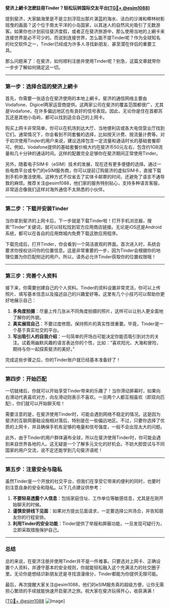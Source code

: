 **斐济上網卡怎麽註冊Tinder？轻松玩转国际交友平台[[TG💪+ @esim1088](https://t.me/s/esim1088)]**

提到斐济，大家脑海里是不是立刻浮现出那片湛蓝的海水、洁白的沙滩和椰林树影摇曳的画面？这个位于南太平洋的小岛国家，以其迷人的自然风光吸引了无数游客。如果你也计划前往斐济度假，或者正在斐济旅游中，那么使用当地的上網卡来连接世界是必不可少的。而说到连接世界，怎么能不提Tinder呢？作为全球知名的社交软件之一，Tinder已经成为许多人寻找新朋友、甚至潜在伴侣的重要工具。

那么问题来了：在斐济，如何顺利注册并使用Tinder呢？别急，这篇文章就带你一步步了解如何搞定这一切。

---

### **第一步：选择合适的斐济上網卡**
首先，你需要一张适合在斐济使用的本地上網卡。斐济的通信网络主要由Vodafone、Digicel两家运营商提供。这两家公司在斐济的覆盖范围都很广，尤其是Vodafone，在许多偏远地区也有良好的信号表现。因此，无论你是住在首都苏瓦还是其他小岛屿，都可以找到适合自己的上网卡。

购买上网卡非常简单，你可以在机场到达大厅、当地便利店或各大电信营业厅找到它们。通常情况下，你会看到不同套餐的选择，比如按天计费、按流量计费等。对于初次使用Tinder的用户来说，建议选择包含一定流量和通话时长的基础套餐即可。例如，Vodafone提供的基础套餐价格大约在斐济币50元左右，包含约1GB流量和几十分钟的通话时间。这样的配置完全足够你在斐济期间正常使用Tinder。

另外，随着电子SIM卡（eSIM）技术的发展，现在还有更多便捷的选择。通过一些电商平台或专门的eSIM服务商，你可以提前订购斐济的虚拟SIM卡，直接下载到手机中激活使用。这种方式不仅省去了实体卡邮寄的时间，还避免了语言不通导致的麻烦。推荐关注@esim1088，他们家的服务特别贴心，支持多种语言客服，非常适合像我们这样对海外通信不太熟悉的小伙伴。

---

### **第二步：下载并安装Tinder**
当你拿到斐济的上网卡后，下一步就是下载Tinder啦！打开手机浏览器，搜索“Tinder”关键词，就可以轻松找到官方应用商店链接。无论是iOS还是Android系统，都可以在各自的应用商城内免费下载这款应用程序。

下载完成后，打开Tinder，你会看到一个简洁直观的界面。首次进入时，系统会要求你授权访问你的位置信息。这是非常重要的一步，因为Tinder会根据你的地理位置为你匹配附近的用户。所以，请务必允许Tinder获取你的位置权限哦！

---

### **第三步：完善个人资料**
接下来，你需要创建自己的个人资料。Tinder的资料设置非常灵活，你可以上传照片、填写基本信息以及描述自己的兴趣爱好等。这里有几个小技巧可以帮助你更好地展示自己：

1. **多角度拍摄**：尽量上传几张从不同角度拍摄的照片，这样可以让别人更全面地了解你的外貌。
2. **真实展现自己**：不要过度修图，保持照片的真实性很重要。毕竟，Tinder是一个基于真实社交的平台。
3. **写出吸引人的自我介绍**：一句简单的开场白可能决定你能否吸引到对方的关注。试着用幽默风趣的语言表达你的个性，比如：“喜欢阳光、大海和冒险，期待与你一起探索斐济的美好。”

完成这些步骤之后，你的Tinder账户就已经基本准备好了！

---

### **第四步：开始匹配**
一切就绪后，你就可以开始享受Tinder带来的乐趣了！当你滑动屏幕时，如果向右滑动代表喜欢对方，向左滑动则表示不喜欢。一旦两个人都互相喜欢（即双向匹配），你们就可以开始聊天啦！

需要注意的是，在斐济使用Tinder时，可能会遇到网络不稳定的情况。这是因为斐济的互联网基础设施相对落后，特别是在一些偏远地区。不过，只要你选择了优质的上网卡，并且确保手机有足够的电量和信号强度，一般不会出现太大的问题。

此外，由于Tinder的用户群体遍布全球，所以在斐济使用Tinder时，你可能会遇到来自世界各地的人。这无疑是一个了解多元文化的好机会。不妨大胆尝试与不同国家的用户交流，说不定还能学到几句斐济语呢！

---

### **第五步：注意安全与隐私**
虽然Tinder是一个开放的社交平台，但我们在享受它带来的便利的同时，也要时刻注意自身的安全和隐私。以下几点建议供参考：

1. **不要轻易透露个人信息**：包括家庭住址、工作单位等敏感信息，尤其是在刚开始聊天的时候。
2. **谨慎安排线下见面**：如果对方提出见面请求，一定要选择公共场合，并告知朋友你的行程安排。
3. **利用Tinder的安全功能**：Tinder提供了举报和屏蔽功能，一旦发现可疑行为，立即采取措施保护自己。

---

### **总结**
总的来说，在斐济注册并使用Tinder并不是一件难事。只要选对上网卡、正确设置个人资料，并遵守基本的安全规则，你就能轻松融入这个充满活力的社交圈子里。无论你是想结识新朋友还是寻找浪漫缘分，Tinder都能为你提供无限可能。

最后，再次提醒大家关注@esim1088，他们的eSIM服务真的超级方便，让你无需担心繁琐的手续就能快速开启斐济之旅。祝大家在斐济玩得开心，收获满满！

[[TG💪+ @esim1088](https://t.me/s/esim1088) ![Image](https://i.postimg.cc/4NQfJmqS/Snipaste-2025-05-13-00-14-12.png)]